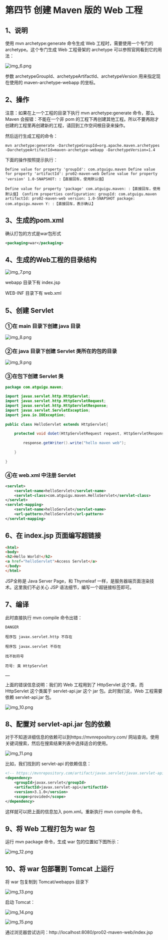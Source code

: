 # 第四节 创建 Maven 版的 Web 工程

## 1、说明

使用 mvn archetype:generate 命令生成 Web 工程时，需要使用一个专门的 archetype。这个专门生成 Web 工程骨架的 archetype 可以参照官网看到它的用法：

![img_6.png](img_6.png)

参数 archetypeGroupId、archetypeArtifactId、archetypeVersion 用来指定现在使用的 maven-archetype-webapp 的坐标。

## 2、操作

注意：如果在上一个工程的目录下执行 mvn archetype:generate 命令，那么 Maven 会报错：不能在一个非 pom 的工程下再创建其他工程。所以不要再刚才创建的工程里再创建新的工程，请回到工作空间根目录来操作。

然后运行生成工程的命令：

```text
mvn archetype:generate -DarchetypeGroupId=org.apache.maven.archetypes -DarchetypeArtifactId=maven-archetype-webapp -DarchetypeVersion=1.4
```

下面的操作按照提示执行：

```text
Define value for property 'groupId': com.atguigu.maven Define value for property 'artifactId': pro02-maven-web Define value for property 'version' 1.0-SNAPSHOT: :【直接回车，使用默认值】

Define value for property 'package' com.atguigu.maven: :【直接回车，使用默认值】 Confirm properties configuration: groupId: com.atguigu.maven artifactId: pro02-maven-web version: 1.0-SNAPSHOT package: com.atguigu.maven Y: :【直接回车，表示确认】
```

## 3、生成的pom.xml

确认打包的方式是war包形式

```xml
<packaging>war</packaging>
```

## 4、生成的Web工程的目录结构

![img_7.png](img_7.png)


webapp 目录下有 index.jsp

WEB-INF 目录下有 web.xml

## 5、创建 Servlet

### ①在 main 目录下创建 java 目录

![img_8.png](img_8.png)

### ②在 java 目录下创建 Servlet 类所在的包的目录

![img_9.png](img_9.png)

### ③在包下创建 Servlet 类

```java
package com.atguigu.maven;
	
import javax.servlet.http.HttpServlet;
import javax.servlet.http.HttpServletRequest;
import javax.servlet.http.HttpServletResponse;
import javax.servlet.ServletException;
import java.io.IOException;
	
public class HelloServlet extends HttpServlet{
	
	protected void doGet(HttpServletRequest request, HttpServletResponse response) throws ServletException, IOException {
		
		response.getWriter().write("hello maven web");
		
	}
	
}
```

### ④在 web.xml 中注册 Servlet

```xml
<servlet>
    <servlet-name>helloServlet</servlet-name>
    <servlet-class>com.atguigu.maven.HelloServlet</servlet-class>
</servlet>
<servlet-mapping>
    <servlet-name>helloServlet</servlet-name>
    <url-pattern>/helloServlet</url-pattern>
</servlet-mapping>
```

## 6、在 index.jsp 页面编写超链接

```html
<html>
<body>
<h2>Hello World!</h2>
<a href="helloServlet">Access Servlet</a>
</body>
</html>
```

JSP全称是 Java Server Page，和 Thymeleaf 一样，是服务器端页面渲染技术。这里我们不必关心 JSP 语法细节，编写一个超链接标签即可。

## 7、编译

此时直接执行 mvn compile 命令出错：

```text
DANGER

程序包 javax.servlet.http 不存在

程序包 javax.servlet 不存在

找不到符号

符号: 类 HttpServlet

……
```

上面的错误信息说明：我们的 Web 工程用到了 HttpServlet 这个类，而 HttpServlet 这个类属于 servlet-api.jar 这个 jar 包。此时我们说，Web 工程需要依赖 servlet-api.jar 包。

![img_10.png](img_10.png)

## 8、配置对 servlet-api.jar 包的依赖


对于不知道详细信息的依赖可以到https://mvnrepository.com/ 网站查询。使用关键词搜索，然后在搜索结果列表中选择适合的使用。

![img_11.png](img_11.png)

比如，我们找到的 servlet-api 的依赖信息：

```xml
<!-- https://mvnrepository.com/artifact/javax.servlet/javax.servlet-api -->
<dependency>
    <groupId>javax.servlet</groupId>
    <artifactId>javax.servlet-api</artifactId>
    <version>3.1.0</version>
    <scope>provided</scope>
</dependency>
```

这样就可以把上面的信息加入 pom.xml。重新执行 mvn compile 命令。

## 9、将 Web 工程打包为 war 包

运行 mvn package 命令，生成 war 包的位置如下图所示：

![img_12.png](img_12.png)

## 10、将 war 包部署到 Tomcat 上运行

将 war 包复制到 Tomcat/webapps 目录下

![img_13.png](img_13.png)

启动 Tomcat：

![img_14.png](img_14.png)

![img_15.png](img_15.png)

通过浏览器尝试访问：http://localhost:8080/pro02-maven-web/index.jsp
